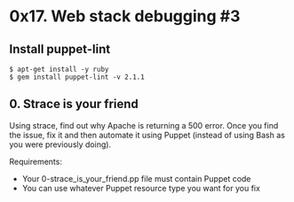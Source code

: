 # 0x17. Web stack debugging #3

## Install puppet-lint
    $ apt-get install -y ruby
    $ gem install puppet-lint -v 2.1.1

## 0. Strace is your friend
Using strace, find out why Apache is returning a 500 error. Once you find the issue, fix it and then automate it using Puppet (instead of using Bash as you were previously doing).

Requirements:

* Your 0-strace_is_your_friend.pp file must contain Puppet code
* You can use whatever Puppet resource type you want for you fix